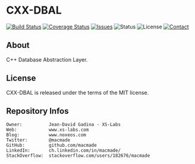 CXX-DBAL
========

[![Build Status](https://img.shields.io/travis/macmade/CXX-DBAL.svg?branch=master&style=flat)](https://travis-ci.org/macmade/CXX-DBAL)
[![Coverage Status](https://img.shields.io/coveralls/macmade/CXX-DBAL.svg?branch=master&style=flat)](https://coveralls.io/r/macmade/CXX-DBAL?branch=master)
[![Issues](http://img.shields.io/github/issues/macmade/CXX-DBAL.svg?style=flat)](https://github.com/macmade/CXX-DBAL/issues)
![Status](https://img.shields.io/badge/status-prototype-orange.svg?style=flat)
![License](https://img.shields.io/badge/license-mit-brightgreen.svg?style=flat)
[![Contact](https://img.shields.io/badge/contact-@macmade-blue.svg?style=flat)](https://twitter.com/macmade)

About
-----

C++ Database Abstraction Layer.

License
-------

CXX-DBAL is released under the terms of the MIT license.

Repository Infos
----------------

    Owner:			Jean-David Gadina - XS-Labs
    Web:			www.xs-labs.com
    Blog:			www.noxeos.com
    Twitter:		@macmade
    GitHub:			github.com/macmade
    LinkedIn:		ch.linkedin.com/in/macmade/
    StackOverflow:	stackoverflow.com/users/182676/macmade
